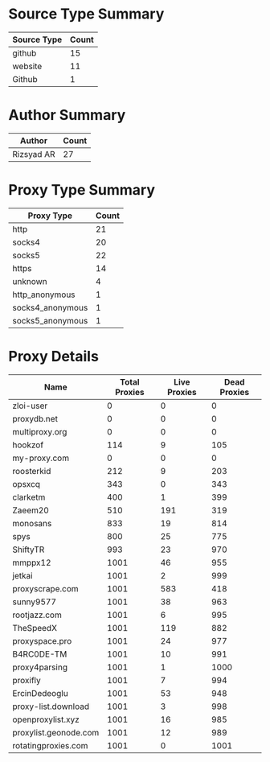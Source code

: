 # Source Type Summary

| Source Type | Count |
|-------------|-------|
| github | 15 |
| website | 11 |
| Github | 1 |


# Author Summary

| Author | Count |
|--------|-------|
| Rizsyad AR | 27 |


# Proxy Type Summary

| Proxy Type | Count |
|------------|-------|
| http | 21 |
| socks4 | 20 |
| socks5 | 22 |
| https | 14 |
| unknown | 4 |
| http_anonymous | 1 |
| socks4_anonymous | 1 |
| socks5_anonymous | 1 |


# Proxy Details

| Name | Total Proxies | Live Proxies | Dead Proxies |
|------|---------------|--------------|---------------|
| zloi-user | 0 | 0 | 0 |
| proxydb.net | 0 | 0 | 0 |
| multiproxy.org | 0 | 0 | 0 |
| hookzof | 114 | 9 | 105 |
| my-proxy.com | 0 | 0 | 0 |
| roosterkid | 212 | 9 | 203 |
| opsxcq | 343 | 0 | 343 |
| clarketm | 400 | 1 | 399 |
| Zaeem20 | 510 | 191 | 319 |
| monosans | 833 | 19 | 814 |
| spys | 800 | 25 | 775 |
| ShiftyTR | 993 | 23 | 970 |
| mmppx12 | 1001 | 46 | 955 |
| jetkai | 1001 | 2 | 999 |
| proxyscrape.com | 1001 | 583 | 418 |
| sunny9577 | 1001 | 38 | 963 |
| rootjazz.com | 1001 | 6 | 995 |
| TheSpeedX | 1001 | 119 | 882 |
| proxyspace.pro | 1001 | 24 | 977 |
| B4RC0DE-TM | 1001 | 10 | 991 |
| proxy4parsing | 1001 | 1 | 1000 |
| proxifly | 1001 | 7 | 994 |
| ErcinDedeoglu | 1001 | 53 | 948 |
| proxy-list.download | 1001 | 3 | 998 |
| openproxylist.xyz | 1001 | 16 | 985 |
| proxylist.geonode.com | 1001 | 12 | 989 |
| rotatingproxies.com | 1001 | 0 | 1001 |
